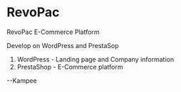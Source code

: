 # RevoPac
RevoPac E-Commerce Platform

Develop on WordPress and PrestaSop 
1. WordPress - Landing page and Company information 
2. PrestaShop - E-Commerce platform

--Kampee

